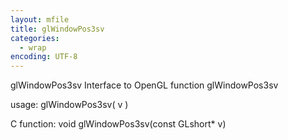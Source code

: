 ```yaml
---
layout: mfile
title: glWindowPos3sv
categories:
  - wrap
encoding: UTF-8
---
```


glWindowPos3sv  Interface to OpenGL function glWindowPos3sv

usage:  glWindowPos3sv( v )

C function:  void glWindowPos3sv(const GLshort\* v)